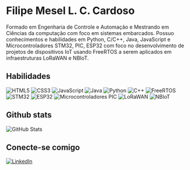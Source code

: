 # Filipe Mesel L. C. Cardoso 
Formado em Engenharia de Controle e Automação e Mestrando em Ciências da computação com foco em sistemas embarcados. Possuo conhecimentos e habilidades em Python, C/C++, Java, JavaScript e Microcontroladores STM32, PIC, ESP32 com foco no desenvolvimento de projetos de dispositivos IoT usando FreeRTOS a serem aplicados em infraestruturas LoRaWAN e NBIoT.

## Habilidades
![HTML5](https://img.shields.io/badge/HTML5-FFF?style=for-the-badge&logo=html5)
![CSS3](https://img.shields.io/badge/CSS3-FFF?style=for-the-badge&logo=css3&logoColor=264CE4)
![JavaScript](https://img.shields.io/badge/JavaScript-FFF?style=for-the-badge&logo=javascript)
![Java](https://img.shields.io/badge/Java-FFF?style=for-the-badge&logo=java)
![Python](https://img.shields.io/badge/Python-FFF?style=for-the-badge&logo=python)
![C++](https://img.shields.io/badge/C%2B%2B-FFF?style=for-the-badge&logo=c%2B%2B&logoColor=00599C)
![FreeRTOS](https://img.shields.io/badge/HTML5-FFF?style=for-the-badge&logo=html5)
![STM32](https://img.shields.io/badge/JavaScript-FFF?style=for-the-badge&logo=javascript)
![ESP32](https://img.shields.io/badge/CSS3-FFF?style=for-the-badge&logo=css3&logoColor=264CE4)
![Microcontroladores PIC](https://img.shields.io/badge/Java-FFF?style=for-the-badge&logo=java)
![LoRaWAN](https://img.shields.io/badge/Python-FFF?style=for-the-badge&logo=python)
![NBIoT](https://img.shields.io/badge/Python-FFF?style=for-the-badge&logo=python)

## Github stats
![GitHub Stats](https://github-readme-stats.vercel.app/api?username=FilipeMell0&theme=transparent&bg_color=FFF&border_color=993399&show_icons=true&icon_color=993399&title_color=993399&text_color=000)


## Conecte-se comigo
[![LinkedIn](https://img.shields.io/badge/LinkedIn-993399?style=for-the-badge&logo=linkedin&logoColor=FFF)](https://www.linkedin.com/in/filipe-mesel-lobo-costa-cardoso-040aa7181/)